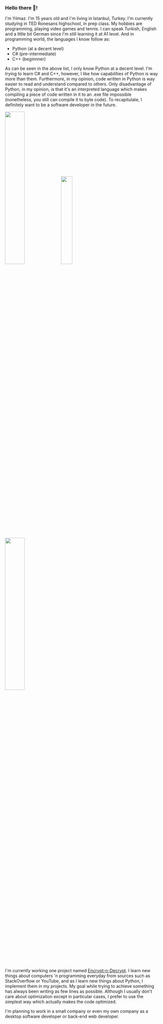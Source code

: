 ### Hello there 👋!

I'm Yılmaz. I'm 15 years old and I'm living in Istanbul, Turkey. I'm currently studying in TED Ronesans highschool, in prep class. My hobbies are programming, playing video games and tennis. I can speak Turkish, English and a little bit German since I'm still learning it at A1 level. And in programming world, the languages I know follow as:
- Python (at a decent level)
- C# (pre-intermediate)
- C++ (beginnner)

As can be seen in the above list, I only know Python at a decent level. I'm trying to learn C# and C++, however, I like how capabilities of Python is way more than them. Furthermore, in my opinion, code written in Python is way easier to read and understand compared to others. Only disadvantage of Python, in my opinion, is that it's an interpreted language which makes compiling a piece of code written in it to an .exe file impossible (nonetheless, you still can compile it to byte code). To recapitulate, I definitely want to be a software developer in the future.

<img src="https://github-readme-stats.vercel.app/api?username=Yilmaz4&show_icons=true&theme=dark&bg_color=0d1117&cache_seconds=1800&title_color=c7cfd8&text_color=979da3&border_color=30363d&include_all_commits=True&custom_title=My%20GitHub%20stats&count_private=true&hide=contribs,stars" width="35.75%"> <img src="https://github-readme-stats.vercel.app/api/top-langs/?username=Yilmaz4&layout=compact&bg_color=0d1117&cache_seconds=1803&title_color=c7cfd8&text_color=979da3&border_color=30363d&custom_title=My%20top%20languages&hide=tcl" width="27.1%"> <img src="https://github-readme-stats.vercel.app/api/wakatime?username=@Yilmaz4&show_icons=true&theme=dark&bg_color=0d1117&cache_seconds=60&title_color=c7cfd8&text_color=979da3&hide=markdown,text&border_color=30363d&include_all_commits=True&custom_title=My%20coding%20stats%20this%20week" width="35.75%">

I'm currently working one project named [Encrypt-n-Decrypt](https://github.com/Yilmaz4/Encrypt-n-Decrypt). I learn new things about computers 'n programming everyday from sources such as StackOverflow or YouTube, and as I learn new things about Python, I implement them in my projects. My goal while trying to achieve something has always been writing as few lines as possible. Although I usually don't care about optimization except in particular cases, I prefer to use the simplest way which actually makes the code optimized.

I'm planning to work in a small company or even my own company as a desktop software developer or back-end web developer.
